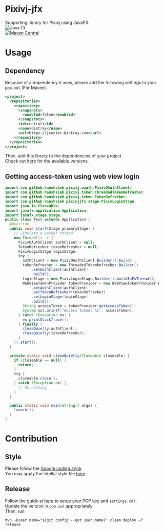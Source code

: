 # Pixivj-jfx
Supporting library for Pixivj using JavaFX.  
![Java CI](https://github.com/hanshsieh/pixivj-jfx/workflows/Java%20CI/badge.svg)  
[![Maven Central](https://img.shields.io/maven-central/v/com.github.hanshsieh/pixivjjfx.svg?label=Maven%20Central)](https://search.maven.org/search?q=g:%22com.github.hanshsieh%22%20AND%20a:%22pixivjjfx%22)  

# Usage
## Dependency
Because of a dependency it uses, please add the following settings to your `pom.xml` (For Maven).
```xml
<project>
  <repositories>
    <repository>
      <snapshots>
        <enabled>false</enabled>
      </snapshots>
      <id>central</id>
      <name>bintray</name>
      <url>https://jcenter.bintray.com</url>
    </repository>
  </repositories>
</project>
```
Then, add this library to the dependencies of your project.  
Check out [here](https://mvnrepository.com/artifact/com.github.hanshsieh/pixivjjfx) for the available
versions.
## Getting access-token using web view login
```java
import com.github.hanshsieh.pixivj.oauth.PixivOAuthClient;
import com.github.hanshsieh.pixivj.token.ThreadedTokenRefresher;
import com.github.hanshsieh.pixivj.token.TokenRefresher;
import com.github.hanshsieh.pixivjjfx.stage.PixivLoginStage;
import java.io.Closeable;
import javafx.application.Application;
import javafx.stage.Stage;
public class Test extends Application {
  @Override
  public void start(Stage primaryStage) {
    // Simulate a worker thread
    new Thread(() -> {
      PixivOAuthClient authClient = null;
      TokenRefresher tokenRefresher = null;
      PixivLoginStage loginStage;
      try {
        authClient = new PixivOAuthClient.Builder().build();
        tokenRefresher = new ThreadedTokenRefresher.Builder()
            .setAuthClient(authClient)
            .build();
        loginStage = new PixivLoginStage.Builder().buildInFxThread();
        WebViewTokenProvider tokenProvider = new WebViewTokenProvider.Builder()
            .setAuthClient(authClient)
            .setTokenRefresher(tokenRefresher)
            .setLoginStage(loginStage)
            .build();
        String accessToken = tokenProvider.getAccessToken();
        System.out.printf("Access token: %s", accessToken);
      } catch (Exception ex) {
        ex.printStackTrace();
      } finally {
        closeQuietly(authClient);
        closeQuietly(tokenRefresher);
      }
    }).start();
  }

  private static void closeQuietly(Closeable closeable) {
    if (closeable == null) {
      return;
    }
    try {
      closeable.close();
    } catch (Exception ex) {
      // Do nothing
    }
  }

  public static void main(String[] args) {
    launch();
  }
}
```

# Contribution
## Style
Please follow the [Google coding style](https://google.github.io/styleguide/javaguide.html).  
You may apply the IntelliJ style file [here](https://github.com/google/styleguide/blob/gh-pages/intellij-java-google-style.xml).  

## Release
Follow the guide at [here](https://central.sonatype.org/pages/apache-maven.html) to setup your PGP key and 
`settings.xml`.  
Update the version in `pom.xml` appropriately.  
Then, run
```
mvn -Duser.name="$(git config --get user.name)" clean deploy -P release
```
